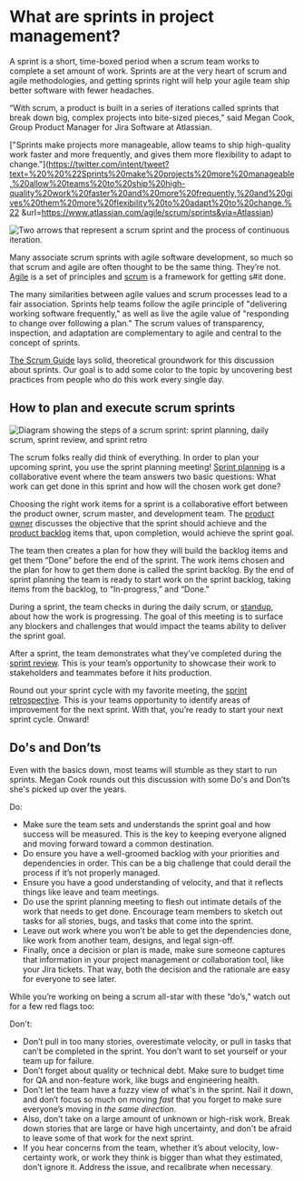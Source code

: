 # What are sprints in project management?

A sprint is a short, time-boxed period when a scrum team works to complete a set amount of work. Sprints are at the very heart of scrum and agile methodologies, and getting sprints right will help your agile team ship better software with fewer headaches.  

“With scrum, a product is built in a series of iterations called sprints that break down big, complex projects into bite-sized pieces," said Megan Cook, Group Product Manager for Jira Software at Atlassian.  

["Sprints make projects more manageable, allow teams to ship high-quality work faster and more frequently, and gives them more flexibility to adapt to change."](https://twitter.com/intent/tweet?text=%20%20%22Sprints%20make%20projects%20more%20manageable,%20allow%20teams%20to%20ship%20high-quality%20work%20faster%20and%20more%20frequently,%20and%20gives%20them%20more%20flexibility%20to%20adapt%20to%20change.%22 &url=https://www.atlassian.com/agile/scrum/sprints&via=Atlassian)

![Two arrows that represent a scrum sprint and the process of continuous iteration.](https://wac-cdn.atlassian.com/dam/jcr:7af87fb7-1d9d-40de-910b-852ad8fe1825/scrum@2x.png?cdnVersion=1483)

Many associate scrum sprints with agile software development, so much so that scrum and agile are often thought to be the same thing. They’re not. [Agile](https://www.atlassian.com/agile) is a set of principles and [scrum](https://www.atlassian.com/agile/scrum) is a framework for getting s#it done.  

The many similarities between agile values and scrum processes lead to a fair association. Sprints help teams follow the agile principle of "delivering working software frequently," as well as live the agile value of "responding to change over following a plan." The scrum values of transparency, inspection, and adaptation are complementary to agile and central to the concept of sprints.

[The Scrum Guide](https://www.scrumguides.org/scrum-guide.html) lays solid, theoretical groundwork for this discussion about sprints. Our goal is to add some color to the topic by uncovering best practices from people who do this work every single day.

## How to plan and execute scrum sprints

![Diagram showing the steps of a scrum sprint: sprint planning, daily scrum, sprint review, and sprint retro](https://wac-cdn.atlassian.com/dam/jcr:14abbbfb-5870-4c24-8b26-c5a56b25de59/scrum_process_atlassian.svg?cdnVersion=1483)

The scrum folks really did think of everything. In order to plan your upcoming sprint, you use the sprint planning meeting! [Sprint planning](https://www.atlassian.com/agile/scrum/sprint-planning) is a collaborative event where the team answers two basic questions: What work can get done in this sprint and how will the chosen work get done?

Choosing the right work items for a sprint is a collaborative effort between the product owner, scrum master, and development team. The [product owner](https://www.atlassian.com/agile/product-management) discusses the objective that the sprint should achieve and the [product backlog](https://www.atlassian.com/agile/scrum/backlogs) items that, upon completion, would achieve the sprint goal.

The team then creates a plan for how they will build the backlog items and get them “Done” before the end of the sprint. The work items chosen and the plan for how to get them done is called the sprint backlog. By the end of sprint planning the team is ready to start work on the sprint backlog, taking items from the backlog, to “In-progress,” and “Done."

During a sprint, the team checks in during the daily scrum, or [standup](https://www.atlassian.com/agile/scrum/standups), about how the work is progressing. The goal of this meeting is to surface any blockers and challenges that would impact the teams ability to deliver the sprint goal.

After a sprint, the team demonstrates what they’ve completed during the [sprint review](https://www.atlassian.com/agile/scrum/sprint-reviews). This is your team’s opportunity to showcase their work to stakeholders and teammates before it hits production.

Round out your sprint cycle with my favorite meeting, the [sprint retrospective](https://www.atlassian.com/agile/scrum/retrospectives). This is your teams opportunity to identify areas of improvement for the next sprint. With that, you’re ready to start your next sprint cycle. Onward!

## Do's and Don’ts

Even with the basics down, most teams will stumble as they start to run sprints. Megan Cook rounds out this discussion with some Do's and Don’ts she's picked up over the years. 

Do:

-   Make sure the team sets and understands the sprint goal and how success will be measured. This is the key to keeping everyone aligned and moving forward toward a common destination.
-   Do ensure you have a well-groomed backlog with your priorities and dependencies in order. This can be a big challenge that could derail the process if it’s not properly managed.
-   Ensure you have a good understanding of velocity, and that it reflects things like leave and team meetings.
-   Do use the sprint planning meeting to flesh out intimate details of the work that needs to get done. Encourage team members to sketch out tasks for all stories, bugs, and tasks that come into the sprint.
-   Leave out work where you won’t be able to get the dependencies done, like work from another team, designs, and legal sign-off.
-   Finally, once a decision or plan is made, make sure someone captures that information in your project management or collaboration tool, like your Jira tickets. That way, both the decision and the rationale are easy for everyone to see later.

While you’re working on being a scrum all-star with these “do’s,” watch out for a few red flags too:

Don't:

-   Don’t pull in too many stories, overestimate velocity, or pull in tasks that can’t be completed in the sprint. You don’t want to set yourself or your team up for failure.
-   Don’t forget about quality or technical debt. Make sure to budget time for QA and non-feature work, like bugs and engineering health.
-   Don’t let the team have a fuzzy view of what's in the sprint. Nail it down, and don’t focus so much on moving _fast_ that you forget to make sure everyone’s moving in _the same direction_.
-   Also, don’t take on a large amount of unknown or high-risk work. Break down stories that are large or have high uncertainty, and don't be afraid to leave some of that work for the next sprint.
-   If you hear concerns from the team, whether it’s about velocity, low-certainty work, or work they think is bigger than what they estimated, don’t ignore it. Address the issue, and recalibrate when necessary.
